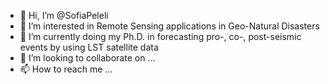 - 👋 Hi, I’m @SofiaPeleli
- 👀 I’m interested in Remote Sensing applications in Geo-Natural Disasters 
- 🌱 I’m currently doing my Ph.D. in forecasting pro-, co-, post-seismic events by using LST satellite data
- 💞️ I’m looking to collaborate on ...
- 📫 How to reach me ...

<!---
SofiaPeleli/SofiaPeleli is a ✨ special ✨ repository because its `README.md` (this file) appears on your GitHub profile.
You can click the Preview link to take a look at your changes.
--->
